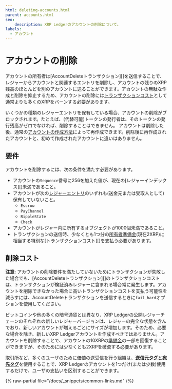 ```yaml
---
html: deleting-accounts.html
parent: accounts.html
seo:
    description: XRP Ledgerのアカウントの削除について。
labels:
  - アカウント
---
```

# アカウントの削除

アカウントの所有者は[AccountDeleteトランザクション][]を送信することで、レジャーからアカウントと関連するエントリを削除し、アカウントの残りのXRP残高のほとんどを別のアカウントに送ることができます。アカウントの無駄な作成と削除を抑止するため、アカウントの削除には[トランザクションコスト](../transactions/transaction-cost.md)として通常よりも多くのXRPをバーンする必要があります。

いくつかの種類のレジャーエントリを保有している場合、アカウントの削除がブロックされます。たとえば、(代替可能)トークンの発行者は、そのトークンの発行残高がゼロでなければ、削除することはできません。
アカウントは削除した後、通常の[アカウントの作成方法](index.md#creating-accounts)によって再作成できます。削除後に再作成されたアカウントと、初めて作成されたアカウントに違いはありません。



## 要件

アカウントを削除するには、次の条件を満たす必要があります。

- アカウントの`Sequence`番号に256を加えた値が、現在の[レジャーインデックス][]未満であること。
- アカウントが次の[レジャーエントリ](../../references/protocol/ledger-data/ledger-entry-types/index.md)のいずれも(送金元または受取人として)保有していないこと。
    - `Escrow`
    - `PayChannel`
    - `RippleState`
    - `Check`
- アカウントがレジャー内に所有するオブジェクトが1000個未満であること。
- トランザクションの送信時、少なくとも1つ分の[所有者準備金](reserves.md)(現在2XRP)に相当する特別な[トランザクションコスト][]を支払う必要があります。


## 削除コスト

**注意:** アカウントの削除要件を満たしていないためにトランザクションが失敗した場合でも、[AccountDeleteトランザクション][]のトランザクションコストは、トランザクションが検証済みレジャーに含まれる場合常に発生します。アカウントを削除できなかった場合に高いトランザクションコストを支払う可能性を減らすには、AccountDeleteトランザクションを送信するときに`fail_hard`オプションを使用してください。

ビットコインや他の多くの暗号通貨とは異なり、XRP Ledgerの公開レジャーチェーンのそれぞれの新しいレジャーバージョンは、レジャーの完全な状態を含んでおり、新しいアカウントが増えるごとにサイズが増加します。そのため、必要な場合を除き、新しいXRP Ledgerアカウントを作成すべきではありません。アカウントを削除することで、アカウントの10XRPの[準備金](reserves.md)の一部を回復することができますが、そのためには少なくとも2XRPを破棄する必要があります。

取引所など、多くのユーザのために価値の送受信を行う組織は、[**送信元タグ**と**宛先タグ**](../transactions/source-and-destination-tags.md)を使用することで、XRP Ledgerのアカウントを1つだけ(または少数)使用するだけで、ユーザの支払いを区別することができます。

{% raw-partial file="/docs/_snippets/common-links.md" /%}
